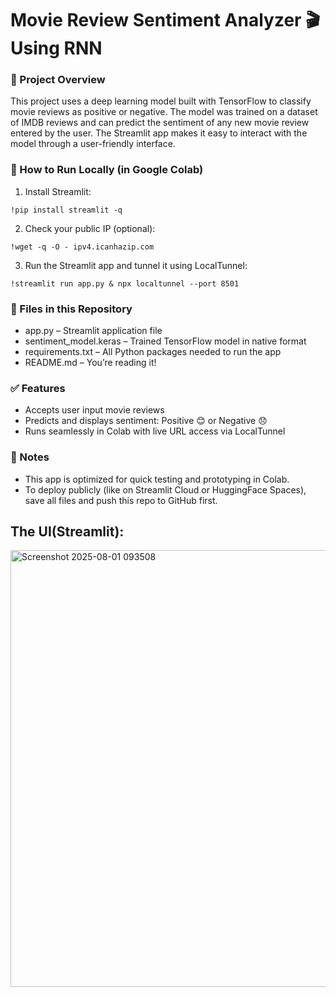 # Movie Review Sentiment Analyzer 🎬 Using RNN

### 📌 Project Overview
This project uses a deep learning model built with TensorFlow to classify movie reviews as positive or negative. The model was trained on a dataset of IMDB reviews and can predict the sentiment of any new movie review entered by the user. The Streamlit app makes it easy to interact with the model through a user-friendly interface.

### 🚀 How to Run Locally (in Google Colab)
1. Install Streamlit:
```
!pip install streamlit -q
```
2. Check your public IP (optional):
```
!wget -q -O - ipv4.icanhazip.com
```
3. Run the Streamlit app and tunnel it using LocalTunnel:
```
!streamlit run app.py & npx localtunnel --port 8501
```

### 📁 Files in this Repository
* app.py – Streamlit application file
* sentiment_model.keras – Trained TensorFlow model in native format
* requirements.txt – All Python packages needed to run the app
* README.md – You’re reading it!

### ✅ Features
* Accepts user input movie reviews
* Predicts and displays sentiment: Positive 😊 or Negative 😞
* Runs seamlessly in Colab with live URL access via LocalTunnel

### 📌 Notes
* This app is optimized for quick testing and prototyping in Colab.
* To deploy publicly (like on Streamlit Cloud or HuggingFace Spaces), save all files and push this repo to GitHub first.

## The UI(Streamlit):
<img width="958" height="699" alt="Screenshot 2025-08-01 093508" src="https://github.com/user-attachments/assets/ad1e4dd8-8501-4dd4-8c02-39b47b272bab" />
